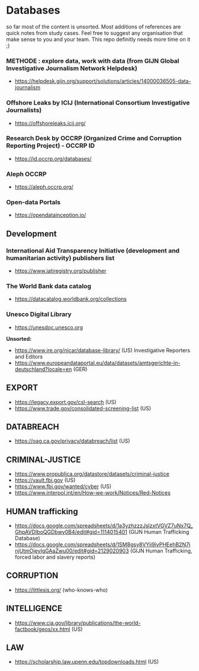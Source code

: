
# Databases
so far most of the content is unsorted. Most additions of references are quick notes from study cases. Feel free to suggest any organisation that make sense to you and your team. This repo definitly needs more time on it ;)

### METHODE : explore data, work with data (from GIJN Global Investigative Journalism Network Helpdesk)
- https://helpdesk.gijn.org/support/solutions/articles/14000036505-data-journalism

### Offshore Leaks by ICIJ (International Consortium Investigative Journalists)
- https://offshoreleaks.icij.org/

### Research Desk by OCCRP (Organized Crime and Corruption Reporting Project) - OCCRP ID
- https://id.occrp.org/databases/

### Aleph OCCRP
- https://aleph.occrp.org/

### Open-data Portals
- https://opendatainception.io/


## Development

### International Aid Transparency Initiative (development and humanitarian activity) publishers list
- https://www.iatiregistry.org/publisher

### The World Bank data catalog
- https://datacatalog.worldbank.org/collections

### Unesco Digital Library
- https://unesdoc.unesco.org




**Unsorted:**
- https://www.ire.org/nicar/database-library/ (US) Investigative Reporters and Editors
- https://www.europeandataportal.eu/data/datasets/amtsgerichte-in-deutschland?locale=en (GER)

## EXPORT
- https://legacy.export.gov/csl-search (US)
- https://www.trade.gov/consolidated-screening-list (US)

## DATABREACH
- https://oag.ca.gov/privacy/databreach/list (US)

## CRIMINAL-JUSTICE
- https://www.propublica.org/datastore/datasets/criminal-justice
- https://vault.fbi.gov (US)
- https://www.fbi.gov/wanted/cyber (US)
- https://www.interpol.int/en/How-we-work/Notices/Red-Notices 

## HUMAN trafficking

- https://docs.google.com/spreadsheets/d/1a3yzhzzzJslzxtVGVZ7uNx7Q_GhpAVDIboQGDbwy0B4/edit#gid=1114015401 (GIJN Human Trafficking Database)
- https://docs.google.com/spreadsheets/d/1SM8gsy8VYii9iyPHEehB2N7jnjUtmOjeyIgGAaZwu00/edit#gid=2129020903 (GIJN Human Trafficking, forced labor and slavery reports)


## CORRUPTION
- https://littlesis.org/ (who-knows-who)

## INTELLIGENCE 

- https://www.cia.gov/library/publications/the-world-factbook/geos/xx.html (US)

## LAW 
- https://scholarship.law.upenn.edu/topdownloads.html (US)


